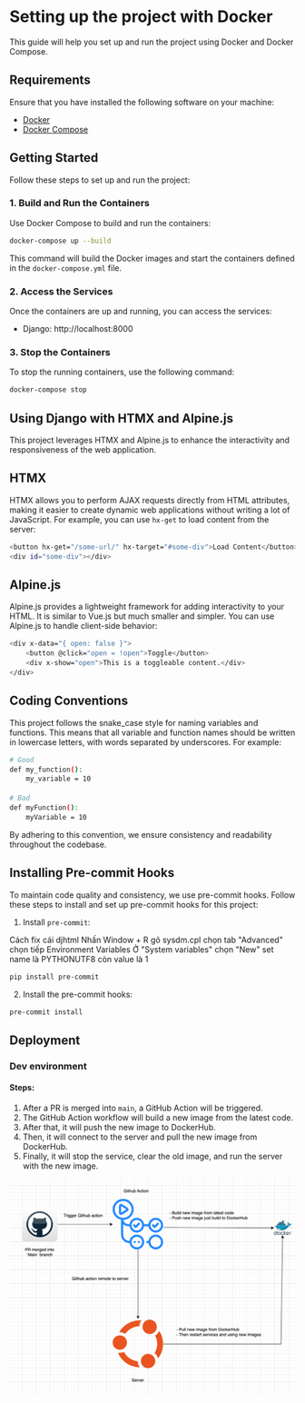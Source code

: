 # Setting up the project with Docker

This guide will help you set up and run the project using Docker and Docker Compose.

## Requirements

Ensure that you have installed the following software on your machine:

- [Docker](https://www.docker.com/get-started)
- [Docker Compose](https://docs.docker.com/compose/install/)

## Getting Started

Follow these steps to set up and run the project:

### 1. Build and Run the Containers

Use Docker Compose to build and run the containers:

```sh
docker-compose up --build
```

This command will build the Docker images and start the containers defined in the `docker-compose.yml` file.

### 2. Access the Services

Once the containers are up and running, you can access the services:

-   Django: http://localhost:8000

### 3. Stop the Containers

To stop the running containers, use the following command:

```sh
docker-compose stop
```

## Using Django with HTMX and Alpine.js

This project leverages HTMX and Alpine.js to enhance the interactivity and responsiveness of the web application.

## HTMX

HTMX allows you to perform AJAX requests directly from HTML attributes, making it easier to create dynamic web applications without writing a lot of JavaScript. For example, you can use `hx-get` to load content from the server:

```sh
<button hx-get="/some-url/" hx-target="#some-div">Load Content</button>
<div id="some-div"></div>
```

## Alpine.js

Alpine.js provides a lightweight framework for adding interactivity to your HTML. It is similar to Vue.js but much smaller and simpler. You can use Alpine.js to handle client-side behavior:

```sh
<div x-data="{ open: false }">
    <button @click="open = !open">Toggle</button>
    <div x-show="open">This is a toggleable content.</div>
</div>
```

## Coding Conventions

This project follows the snake_case style for naming variables and functions. This means that all variable and function names should be written in lowercase letters, with words separated by underscores. For example:

```sh
# Good
def my_function():
    my_variable = 10

# Bad
def myFunction():
    myVariable = 10
```

By adhering to this convention, we ensure consistency and readability throughout the codebase.

## Installing Pre-commit Hooks

To maintain code quality and consistency, we use pre-commit hooks. Follow these steps to install and set up pre-commit hooks for this project:

1. Install `pre-commit`:

Cách fix cái djhtml
Nhấn Window + R gõ sysdm.cpl chọn tab "Advanced" chọn tiếp Environment Variables
Ở "System variables" chọn "New" set name là PYTHONUTF8 còn value là 1

```sh
pip install pre-commit
```

2. Install the pre-commit hooks:

```sh
pre-commit install
```

## Deployment

### Dev environment

#### Steps:

1. After a PR is merged into `main`, a GitHub Action will be triggered.
2. The GitHub Action workflow will build a new image from the latest code.
3. After that, it will push the new image to DockerHub.
4. Then, it will connect to the server and pull the new image from DockerHub.
5. Finally, it will stop the service, clear the old image, and run the server with the new image.

![flowchart](deployment_flow.png)
